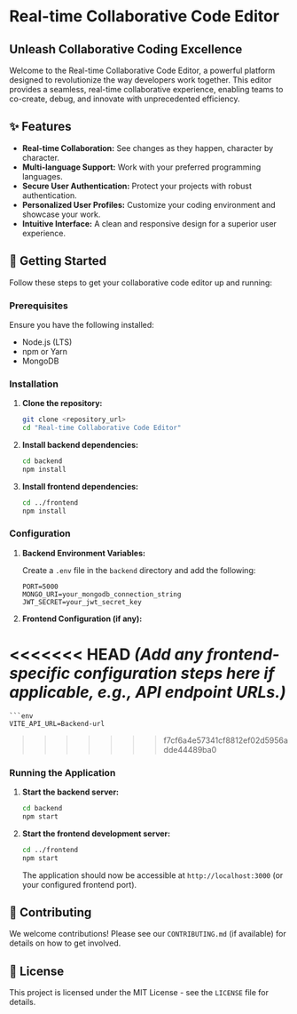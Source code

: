 # Real-time Collaborative Code Editor

## Unleash Collaborative Coding Excellence

Welcome to the Real-time Collaborative Code Editor, a powerful platform designed to revolutionize the way developers work together. This editor provides a seamless, real-time collaborative experience, enabling teams to co-create, debug, and innovate with unprecedented efficiency.

## ✨ Features

*   **Real-time Collaboration:** See changes as they happen, character by character.
*   **Multi-language Support:** Work with your preferred programming languages.
*   **Secure User Authentication:** Protect your projects with robust authentication.
*   **Personalized User Profiles:** Customize your coding environment and showcase your work.
*   **Intuitive Interface:** A clean and responsive design for a superior user experience.

## 🚀 Getting Started

Follow these steps to get your collaborative code editor up and running:

### Prerequisites

Ensure you have the following installed:

*   Node.js (LTS)
*   npm or Yarn
*   MongoDB

### Installation

1.  **Clone the repository:**

    ```bash
    git clone <repository_url>
    cd "Real-time Collaborative Code Editor"
    ```

2.  **Install backend dependencies:**

    ```bash
    cd backend
    npm install
    ```

3.  **Install frontend dependencies:**

    ```bash
    cd ../frontend
    npm install
    ```

### Configuration

1.  **Backend Environment Variables:**

    Create a `.env` file in the `backend` directory and add the following:

    ```env
    PORT=5000
    MONGO_URI=your_mongodb_connection_string
    JWT_SECRET=your_jwt_secret_key
    ```

2.  **Frontend Configuration (if any):**

<<<<<<< HEAD
    *(Add any frontend-specific configuration steps here if applicable, e.g., API endpoint URLs.)*
=======
    ```env
    VITE_API_URL=Backend-url
    
>>>>>>> f7cf6a4e57341cf8812ef02d5956adde44489ba0

### Running the Application

1.  **Start the backend server:**

    ```bash
    cd backend
    npm start
    ```

2.  **Start the frontend development server:**

    ```bash
    cd ../frontend
    npm start
    ```

    The application should now be accessible at `http://localhost:3000` (or your configured frontend port).

## 🤝 Contributing

We welcome contributions! Please see our `CONTRIBUTING.md` (if available) for details on how to get involved.

## 📄 License

This project is licensed under the MIT License - see the `LICENSE` file for details.
